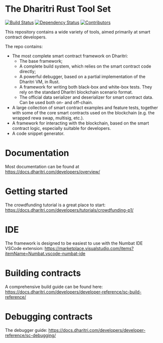 # The Dharitri Rust Tool Set


[![Build Status](https://img.shields.io/github/actions/workflow/status/dharitri/drt-sdk-rs/actions.yml?branch=master)](https://github.com/dharitri/drt-sdk-rs/actions/workflows/actions.yml?query=branch%3Amaster) [![Dependency Status](https://deps.rs/repo/github/dharitri/drt-sdk-rs/status.svg)](https://deps.rs/repo/github/dharitri/drt-sdk-rs) [![Contributors](https://img.shields.io/github/contributors/dharitri/drt-sdk-rs)](https://github.com/dharitri/drt-sdk-rs/graphs/contributors)

This repository contains a wide variety of tools, aimed primarily at smart contract developers.

The repo contains:
- The most complete smart contract framework on Dharitri:
    - The base framework;
    - A complete build system, which relies on the smart contract code directly;
    - A powerful debugger, based on a partial implementation of the Dharitri VM, in Rust.
    - A framework for writing both black-box and white-box tests. They rely on the standard Dharitri blockchain scenario format.
    - The official data serializer and deserializer for smart contract data. Can be used both on- and off-chain.
- A large collection of smart contract examples and feature tests, together with some of the core smart contracts used on the blockchain (e.g. the wrapped rewa swap, multisig, etc.).
- A framework for interacting with the blockchain, based on the smart contract logic, especially suitable for developers.
- A code snippet generator.

# Documentation

Most documentation can be found at https://docs.dharitri.com/developers/overview/

# Getting started

The crowdfunding tutorial is a great place to start: https://docs.dharitri.com/developers/tutorials/crowdfunding-p1/

# IDE

The framework is designed to be easiest to use with the Numbat IDE VSCode extension: https://marketplace.visualstudio.com/items?itemName=Numbat.vscode-numbat-ide

# Building contracts

A comprehensive build guide can be found here: https://docs.dharitri.com/developers/developer-reference/sc-build-reference/

# Debugging contracts

The debugger guide: https://docs.dharitri.com/developers/developer-reference/sc-debugging/
